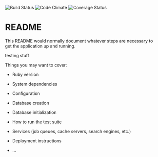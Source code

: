 ![Build Status](https://app.codeship.com/projects/8d9bc930-5843-0135-0fa3-36f0cd9b538f/status?branch=master)
![Code Climate](https://codeclimate.com/github/PatrickDennisFarley/frugal_fashion_tracker.png)
![Coverage Status](https://coveralls.io/repos/PatrickDennisFarley>/frugal_fashion_tracker/badge.png)
# README

This README would normally document whatever steps are necessary to get the
application up and running.

testing stuff

Things you may want to cover:

* Ruby version

* System dependencies

* Configuration

* Database creation

* Database initialization

* How to run the test suite

* Services (job queues, cache servers, search engines, etc.)

* Deployment instructions

* ...
